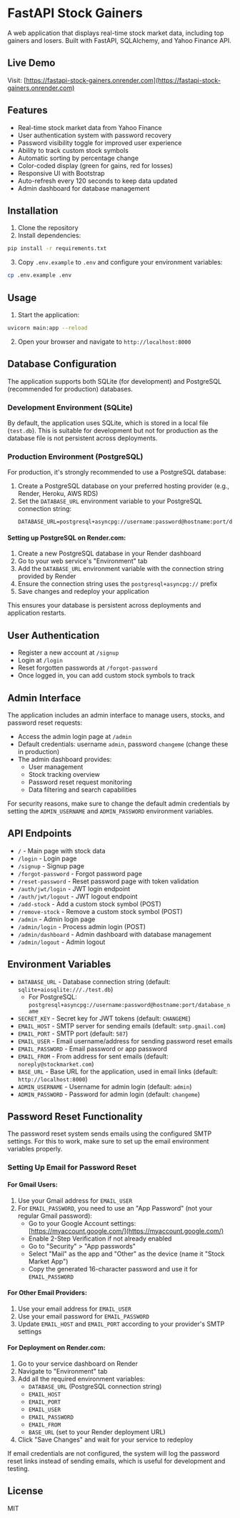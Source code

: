 # FastAPI Stock Gainers

A web application that displays real-time stock market data, including top gainers and losers. Built with FastAPI, SQLAlchemy, and Yahoo Finance API.

## Live Demo

Visit: [https://fastapi-stock-gainers.onrender.com](https://fastapi-stock-gainers.onrender.com)

## Features

- Real-time stock market data from Yahoo Finance
- User authentication system with password recovery
- Password visibility toggle for improved user experience
- Ability to track custom stock symbols
- Automatic sorting by percentage change
- Color-coded display (green for gains, red for losses)
- Responsive UI with Bootstrap
- Auto-refresh every 120 seconds to keep data updated
- Admin dashboard for database management

## Installation

1. Clone the repository
2. Install dependencies:
```bash
pip install -r requirements.txt
```
3. Copy `.env.example` to `.env` and configure your environment variables:
```bash
cp .env.example .env
```

## Usage

1. Start the application:
```bash
uvicorn main:app --reload
```

2. Open your browser and navigate to `http://localhost:8000`

## Database Configuration

The application supports both SQLite (for development) and PostgreSQL (recommended for production) databases.

### Development Environment (SQLite)

By default, the application uses SQLite, which is stored in a local file (`test.db`). This is suitable for development but not for production as the database file is not persistent across deployments.

### Production Environment (PostgreSQL)

For production, it's strongly recommended to use a PostgreSQL database:

1. Create a PostgreSQL database on your preferred hosting provider (e.g., Render, Heroku, AWS RDS)
2. Set the `DATABASE_URL` environment variable to your PostgreSQL connection string:
   ```
   DATABASE_URL=postgresql+asyncpg://username:password@hostname:port/database_name
   ```

#### Setting up PostgreSQL on Render.com:

1. Create a new PostgreSQL database in your Render dashboard
2. Go to your web service's "Environment" tab
3. Add the `DATABASE_URL` environment variable with the connection string provided by Render
4. Ensure the connection string uses the `postgresql+asyncpg://` prefix
5. Save changes and redeploy your application

This ensures your database is persistent across deployments and application restarts.

## User Authentication

- Register a new account at `/signup`
- Login at `/login`
- Reset forgotten passwords at `/forgot-password`
- Once logged in, you can add custom stock symbols to track

## Admin Interface

The application includes an admin interface to manage users, stocks, and password reset requests:

- Access the admin login page at `/admin`
- Default credentials: username `admin`, password `changeme` (change these in production)
- The admin dashboard provides:
  - User management
  - Stock tracking overview
  - Password reset request monitoring
  - Data filtering and search capabilities

For security reasons, make sure to change the default admin credentials by setting the `ADMIN_USERNAME` and `ADMIN_PASSWORD` environment variables.

## API Endpoints

- `/` - Main page with stock data
- `/login` - Login page
- `/signup` - Signup page
- `/forgot-password` - Forgot password page
- `/reset-password` - Reset password page with token validation
- `/auth/jwt/login` - JWT login endpoint
- `/auth/jwt/logout` - JWT logout endpoint
- `/add-stock` - Add a custom stock symbol (POST)
- `/remove-stock` - Remove a custom stock symbol (POST)
- `/admin` - Admin login page
- `/admin/login` - Process admin login (POST)
- `/admin/dashboard` - Admin dashboard with database management
- `/admin/logout` - Admin logout

## Environment Variables

- `DATABASE_URL` - Database connection string (default: `sqlite+aiosqlite:///./test.db`)
  - For PostgreSQL: `postgresql+asyncpg://username:password@hostname:port/database_name`
- `SECRET_KEY` - Secret key for JWT tokens (default: `CHANGEME`)
- `EMAIL_HOST` - SMTP server for sending emails (default: `smtp.gmail.com`)
- `EMAIL_PORT` - SMTP port (default: `587`)
- `EMAIL_USER` - Email username/address for sending password reset emails
- `EMAIL_PASSWORD` - Email password or app password
- `EMAIL_FROM` - From address for sent emails (default: `noreply@stockmarket.com`)
- `BASE_URL` - Base URL for the application, used in email links (default: `http://localhost:8000`)
- `ADMIN_USERNAME` - Username for admin login (default: `admin`)
- `ADMIN_PASSWORD` - Password for admin login (default: `changeme`)

## Password Reset Functionality

The password reset system sends emails using the configured SMTP settings. For this to work, make sure to set up the email environment variables properly.

### Setting Up Email for Password Reset

#### For Gmail Users:

1. Use your Gmail address for `EMAIL_USER`
2. For `EMAIL_PASSWORD`, you need to use an "App Password" (not your regular Gmail password):
   - Go to your Google Account settings: [https://myaccount.google.com/](https://myaccount.google.com/)
   - Enable 2-Step Verification if not already enabled
   - Go to "Security" > "App passwords"
   - Select "Mail" as the app and "Other" as the device (name it "Stock Market App")
   - Copy the generated 16-character password and use it for `EMAIL_PASSWORD`

#### For Other Email Providers:

1. Use your email address for `EMAIL_USER`
2. Use your email password for `EMAIL_PASSWORD`
3. Update `EMAIL_HOST` and `EMAIL_PORT` according to your provider's SMTP settings

#### For Deployment on Render.com:

1. Go to your service dashboard on Render
2. Navigate to "Environment" tab
3. Add all the required environment variables:
   - `DATABASE_URL` (PostgreSQL connection string)
   - `EMAIL_HOST`
   - `EMAIL_PORT`
   - `EMAIL_USER`
   - `EMAIL_PASSWORD`
   - `EMAIL_FROM`
   - `BASE_URL` (set to your Render deployment URL)
4. Click "Save Changes" and wait for your service to redeploy

If email credentials are not configured, the system will log the password reset links instead of sending emails, which is useful for development and testing.

## License

MIT

